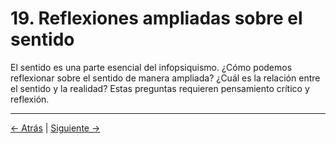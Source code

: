# 19. Reflexiones ampliadas sobre el sentido

El sentido es una parte esencial del infopsiquismo. ¿Cómo podemos reflexionar sobre el sentido de manera ampliada? ¿Cuál es la relación entre el sentido y la realidad? Estas preguntas requieren pensamiento crítico y reflexión.

---
<div class="navigation-links">
<a href="../18_Infopsiquismo_y_la_filosofía_del_lenguaje/" class="nav-link prev-link">← Atrás</a> | <a href="../20_Glosario/" class="nav-link next-link">Siguiente →</a>
</div>
